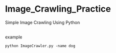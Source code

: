# Image_Crawling_Practice
Simple Image Crawling Using Python
<br><br>

example
```
python ImageCrawler.py -name dog
```